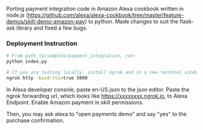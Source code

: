 Porting payment integration code in Amazon Alexa cookbook written in node.js (https://github.com/alexa/alexa-cookbook/tree/master/feature-demos/skill-demo-amazon-pay) to python. Made changes to suit the flask-ask library and fixed a few bugs.

### Deployment Instruction
```bash
# From path_to/samples/payment_integration, run:
python index.py

# If you are testing locally, install ngrok and in a new terminal window, do:
ngrok http -bind-tls=true 5000
```
In Alexa developer console, paste en-US.json to the json editor. Paste the ngrok forwarding url, which looks like https://xxxxxxxx.ngrok.io, to Alexa Endpoint. Enable Amazon payment in skill permissions.

Then, you may ask alexa to "open payments demo" and say "yes" to the purchase confirmation.
